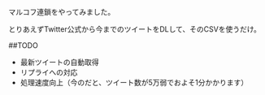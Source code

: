 マルコフ連鎖をやってみました。

とりあえずTwitter公式から今までのツイートをDLして、そのCSVを使うだけ。

##TODO
- 最新ツイートの自動取得
- リプライへの対応
- 処理速度向上（今のだと、ツイート数が5万弱でおよそ1分かかります）

